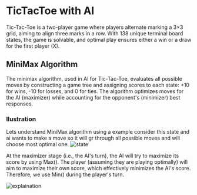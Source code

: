 # TicTacToe with AI
Tic-Tac-Toe is a two-player game where players alternate marking a 3×3 grid, aiming to align three marks in a row. 
With 138 unique terminal board states, the game is solvable, and optimal play ensures either a win or a draw for the first player (X).

## MiniMax Algorithm
The minimax algorithm, used in AI for Tic-Tac-Toe, evaluates all possible moves by constructing a game tree and assigning scores 
to each state: +10 for wins, -10 for losses, and 0 for ties. The algorithm optimizes moves for the AI (maximizer) 
while accounting for the opponent's (minimizer) best responses.

### Ilustration
Lets understand MiniMax algorithm using a example
consider this state and ai wants to make a move so it will gr through all possible moves and will choose most optimal one. 
![state](https://github.com/user-attachments/assets/d727ea1d-0096-4863-955a-83ef930e1b83)


At the maximizer stage (i.e., the AI's turn), the AI will try to maximize its score by using Max(). 
The player (assuming they are playing optimally) will aim to maximize their own score, which effectively minimizes the AI's score. 
Therefore, we use Min() during the player's turn.

![explaination](https://github.com/user-attachments/assets/c050be3c-d861-4a53-8a2a-6cc01497afba)
